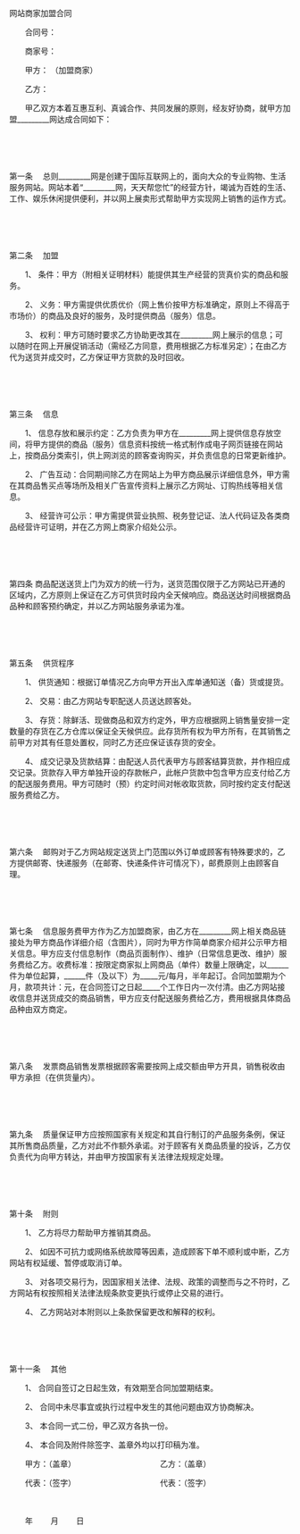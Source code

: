 



网站商家加盟合同



 

　　合同号：

　　商家号：

　　甲方： （加盟商家）

　　乙方： 　　

　　甲乙双方本着互惠互利、真诚合作、共同发展的原则，经友好协商，就甲方加盟_________网达成合同如下：

　　

　　

第一条
　总则_________网是创建于国际互联网上的，面向大众的专业购物、生活服务网站。网站本着“_________网，天天帮您忙”的经营方针，竭诚为百姓的生活、工作、娱乐休闲提供便利，并以网上展卖形式帮助甲方实现网上销售的运作方式。

　　

　　

第二条
　加盟

　　1、 条件：甲方（附相关证明材料）能提供其生产经营的货真价实的商品和服务。

　　2、 义务：甲方需提供优质优价（网上售价按甲方标准确定，原则上不得高于市场价）的商品及良好的服务，及时提供商品（服务）信息。

　　3、 权利：甲方可随时要求乙方协助更改其在_________网上展示的信息；可以随时在网上开展促销活动（需经乙方同意，费用根据乙方标准另定）；在由乙方代为送货并成交时，乙方保证甲方货款的及时回收。

　　

　　

第三条
　信息

　　1、 信息存放和展示约定：乙方负责为甲方在_________网上提供信息存放空间，将甲方提供的商品（服务）信息资料按统一格式制作成电子网页链接在网站上，按商品分类索引，供上网浏览的顾客查询购买，并负责信息的日常更新维护。

　　2、 广告互动：合同期间除乙方在网站上为甲方商品展示详细信息外，甲方需在其商品售买点等场所及相关广告宣传资料上展示乙方网址、订购热线等相关信息。

　　3、 经营许可公示：甲方需提供营业执照、税务登记证、法人代码证及各类商品经营许可证明，并在乙方网上商家介绍处公示。

　　

　　

第四条
 商品配送送货上门为双方的统一行为，送货范围仅限于乙方网站已开通的区域内，乙方原则上保证在乙方可供货时段内全天候响应。商品送达时间根据商品品种和顾客预约确定，并以乙方网站服务承诺为准。

　　

　　

第五条
　供货程序

　　1、 供货通知：根据订单情况乙方向甲方开出入库单通知送（备）货或提货。

　　2、 交易：由乙方网站专职配送人员送达顾客处。

　　3、 存货：除鲜活、现做商品和双方约定外，甲方应根据网上销售量安排一定数量的存货在乙方仓库以保证全天候供应。此存货所有权为甲方所有，在其销售之前甲方对其有任意处置权，同时乙方还应保证该存货的安全。

　　4、 成交记录及货款结算：由配送人员代表甲方与顾客结算货款，并作相应成交记录。货款存入甲方单独开设的存款帐户，此帐户货款中包含甲方应支付给乙方的配送服务费用。甲方可随时（预）约定时间对帐收取货款，同时按约定支付配送服务费给乙方。

　　

　　

第六条
　邮购对于乙方网站规定送货上门范围以外订单或顾客有特殊要求的，乙方提供邮寄、快递服务（在邮寄、快递条件许可情况下），邮费原则上由顾客自理。

　　

　　

第七条
　信息服务费甲方作为乙方加盟商家，由乙方在_________网上相关商品链接处为甲方商品作详细介绍（含图片），同时为甲方作简单商家介绍并公示甲方相关信息。甲方应支付信息制作（商品页面制作）、维护（日常信息更改、维护）服务费给乙方。收费标准：按限定商家拟上网商品（单件）数量上限确定，以______件为单位起算，______件（及以下）为_____元/每月，半年起订。合同加盟期为个月，款项共计：元，在合同签订之日起_____个工作日内一次付清。由乙方网站接收信息并送货成交的商品销售，甲方应支付配送服务费给乙方，费用根据具体商品品种由双方商定。

　　

　　

第八条
　发票商品销售发票根据顾客需要按网上成交额由甲方开具，销售税收由甲方承担（在供货量内）。

　　

　　

第九条
　质量保证甲方应按照国家有关规定和其自行制订的产品服务条例，保证其所售商品质量，乙方对此不作额外承诺。对于顾客有关商品质量的投诉，乙方仅负责代为向甲方转达，并由甲方按国家有关法律法规规定处理。

　　

　　

第十条
　附则

　　1、 乙方将尽力帮助甲方推销其商品。

　　2、 如因不可抗力或网络系统故障等因素，造成顾客下单不顺利或中断，乙方网站有权延缓、暂停或取消订单。

　　3、 对各项交易行为，因国家相关法律、法规、政策的调整而与之不符时，乙方网站有权按照相关法律法规条款变更执行或停止交易的进行。

　　4、 乙方网站对本附则以上条款保留更改和解释的权利。

　　

　　

第十一条
　其他

　　1、 合同自签订之日起生效，有效期至合同加盟期结束。

　　2、 合同中未尽事宜或执行过程中发生的其他问题由双方协商解决。

　　3、 本合同一式二份，甲乙双方各执一份。

　　4、 本合同及附件除签字、盖章外均以打印稿为准。　　

　　甲方：（盖章）　　　　　　　　　　　 乙方：（盖章）

　　代表：（签字）　　　　　　　　　　　 代表：（签字）

　　


 　　年 　　月　　 日
 
　　

